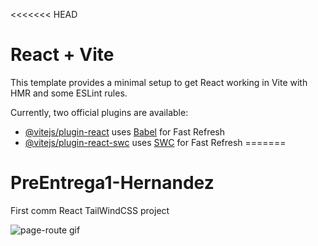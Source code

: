 <<<<<<< HEAD
# React + Vite

This template provides a minimal setup to get React working in Vite with HMR and some ESLint rules.

Currently, two official plugins are available:

- [@vitejs/plugin-react](https://github.com/vitejs/vite-plugin-react/blob/main/packages/plugin-react/README.md) uses [Babel](https://babeljs.io/) for Fast Refresh
- [@vitejs/plugin-react-swc](https://github.com/vitejs/vite-plugin-react-swc) uses [SWC](https://swc.rs/) for Fast Refresh
=======
# PreEntrega1-Hernandez
First comm React TailWindCSS project

![page-route gif](https://github.com/MoroHernandez/ReactJS-TailWindCSS-project/assets/125918302/74c2a19e-7851-4c8d-bc88-e89bf9d22232)

